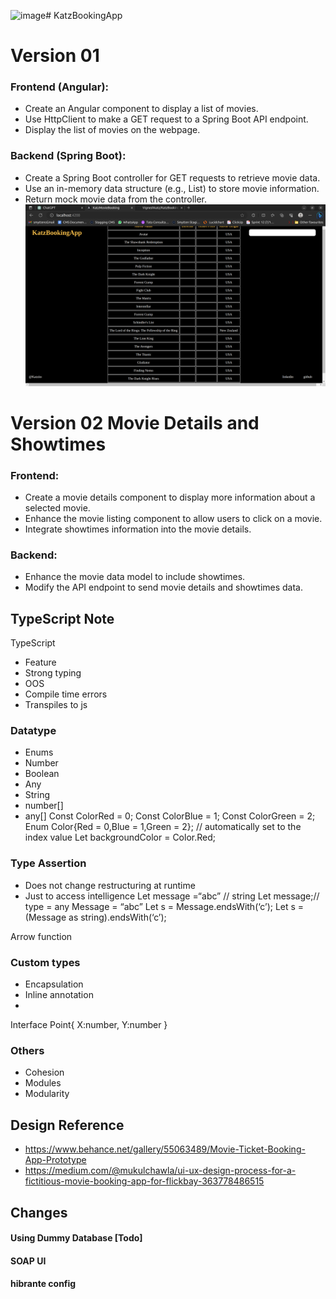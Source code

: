 ![image](https://github.com/Vigneshkatz/KatzBookingApp/assets/107601806/5c90113e-1f87-44de-89cb-d35007324bf2)# KatzBookingApp
# Version 01
### Frontend (Angular):
- Create an Angular component to display a list of movies.
- Use HttpClient to make a GET request to a Spring Boot API endpoint.
- Display the list of movies on the webpage.

### Backend (Spring Boot):
- Create a Spring Boot controller for GET requests to retrieve movie data.
- Use an in-memory data structure (e.g., List) to store movie information.
- Return mock movie data from the controller.
![Version - 1](https://raw.githubusercontent.com/Vigneshkatz/KatzBookingApp/main/05-ProjectImages/Version-1.png)

# Version 02 Movie Details and Showtimes

### Frontend:
- Create a movie details component to display more information about a selected movie.
- Enhance the movie listing component to allow users to click on a movie.
- Integrate showtimes information into the movie details.

### Backend:
- Enhance the movie data model to include showtimes.
- Modify the API endpoint to send movie details and showtimes data.

## TypeScript Note
TypeScript
- Feature
- Strong  typing
- OOS
- Compile time errors
- Transpiles to js

### Datatype
- Enums
- Number
- Boolean
- Any
- String
- number[]
- any[]
Const ColorRed = 0;
Const ColorBlue = 1;
Const ColorGreen = 2;
Enum Color{Red = 0,Blue = 1,Green = 2}; // automatically set to the index value
Let backgroundColor = Color.Red;

### Type Assertion
- Does not change restructuring at runtime
- Just to access intelligence
Let message =“abc” // string
Let message;// type = any
Message = “abc”
Let s = <String> Message.endsWith(‘c’);
Let s = (Message as string).endsWith(‘c’);

Arrow function

### Custom types
- Encapsulation
- Inline annotation
- 
Interface Point{
X:number,
Y:number
}
### Others
- Cohesion
- Modules
- Modularity


## Design Reference
-  https://www.behance.net/gallery/55063489/Movie-Ticket-Booking-App-Prototype
-  https://medium.com/@mukulchawla/ui-ux-design-process-for-a-fictitious-movie-booking-app-for-flickbay-363778486515

## Changes
#### Using Dummy Database [Todo]
#### SOAP UI
#### hibrante config
